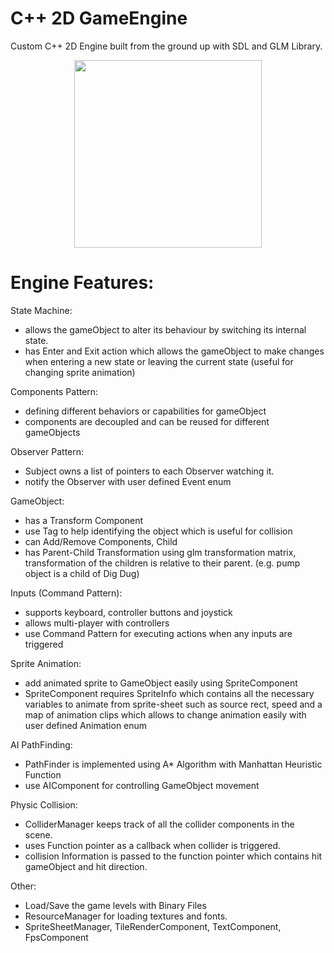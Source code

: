 # C++ 2D GameEngine
Custom C++ 2D Engine built from the ground up with SDL and GLM Library.

<p align="center">
  <img src="https://static.wixstatic.com/media/139572_c1d7a22d1e5449f1b2fb66918b40e21f~mv2.gif"  width="300">
</p>

# Engine Features:

State Machine: 
- allows the gameObject to alter its behaviour by switching its internal state.
- has Enter and Exit action which allows the gameObject to make changes when entering a new state or leaving the current state (useful for changing sprite animation)

Components Pattern: 
- defining different behaviors or capabilities for gameObject
- components are decoupled and can be reused for different gameObjects

Observer Pattern:  
- Subject owns a list of pointers to each Observer watching it.
- notify the Observer with user defined Event enum 

GameObject: 
- has a Transform Component 
- use Tag to help identifying the object which is useful for collision 
- can Add/Remove Components, Child
- has Parent-Child Transformation using glm transformation matrix, transformation of the children is relative to their parent. (e.g. pump object is a child of Dig Dug)

Inputs (Command Pattern): 
- supports keyboard, controller buttons and joystick 
- allows multi-player with controllers
- use Command Pattern for executing actions when any inputs are triggered

Sprite Animation: 
- add animated sprite to GameObject easily using SpriteComponent
- SpriteComponent requires SpriteInfo which contains all the necessary variables to animate from sprite-sheet such as source rect, speed and a map of animation clips which allows to change animation easily with user defined Animation enum    

AI PathFinding:
- PathFinder is implemented using A* Algorithm with Manhattan Heuristic Function
- use AIComponent for controlling GameObject movement

Physic Collision:
- ColliderManager keeps track of all the collider components in the scene. 
- uses Function pointer as a callback when collider is triggered.
- collision Information is passed to the function pointer which contains hit gameObject and hit direction.

Other:
- Load/Save the game levels with Binary Files
- ResourceManager for loading textures and fonts.
- SpriteSheetManager, TileRenderComponent, TextComponent, FpsComponent

